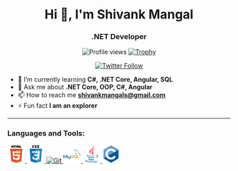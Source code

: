 <h1 align="center">Hi 👋, I'm Shivank Mangal</h1>
<h3 align="center">.NET Developer</h3>

<p align="center">
  <img src="https://komarev.com/ghpvc/?username=shivank3&label=Profile%20views&color=0e75b6&style=flat" alt="Profile views" />
  <a href="https://github.com/ryo-ma/github-profile-trophy">
    <img src="https://github-profile-trophy.vercel.app/?username=shivank3" alt="Trophy" />
  </a>
</p>

<p align="center">
  <a href="https://twitter.com/shivank_mangal" target="_blank">
    <img src="https://img.shields.io/twitter/follow/shivank_mangal?logo=twitter&style=for-the-badge" alt="Twitter Follow" />
  </a>
</p>

- 🌱 I’m currently learning **C#, .NET Core, Angular, SQL**  
- 💬 Ask me about **.NET Core, OOP, C#, Angular**  
- 📫 How to reach me **shivankmangals@gmail.com**  
- ⚡ Fun fact **I am an explorer**

---

<h3 align="left">Languages and Tools:</h3>
<p align="left">
  <a href="https://www.w3.org/html/" target="_blank" rel="noreferrer">
    <img src="https://raw.githubusercontent.com/devicons/devicon/master/icons/html5/html5-original-wordmark.svg" alt="HTML5" width="40" height="40"/>
  </a>
  <a href="https://www.w3schools.com/css/" target="_blank" rel="noreferrer">
    <img src="https://raw.githubusercontent.com/devicons/devicon/master/icons/css3/css3-original-wordmark.svg" alt="CSS3" width="40" height="40"/>
  </a>
  <a href="https://git-scm.com/" target="_blank" rel="noreferrer">
    <img src="https://www.vectorlogo.zone/logos/git-scm/git-scm-icon.svg" alt="Git" width="40" height="40"/>
  </a>
  <a href="https://www.mysql.com/" target="_blank" rel="noreferrer">
    <img src="https://raw.githubusercontent.com/devicons/devicon/master/icons/mysql/mysql-original-wordmark.svg" alt="SQL" width="40" height="40"/>
  </a>
  <a href="https://www.java.com/" target="_blank" rel="noreferrer">
    <img src="https://raw.githubusercontent.com/devicons/devicon/master/icons/java/java-original.svg" alt="Java" width="40" height="40"/>
  </a>
  <a href="https://www.cprogramming.com/" target="_blank" rel="noreferrer">
    <img src="https://raw.githubusercontent.com/devicons/devicon/master/icons/c/c-original.svg" alt="C#" width="40" height="40"/>
  </a>
</p>
